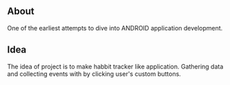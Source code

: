 ## About

One of the earliest attempts to dive into ANDROID application development.

## Idea

The idea of project is to make habbit tracker like application. 
Gathering data and collecting events with by clicking user's custom buttons.
